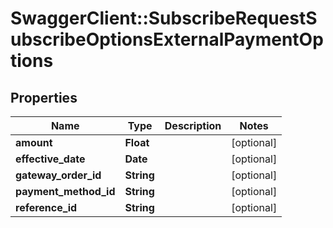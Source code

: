 # SwaggerClient::SubscribeRequestSubscribeOptionsExternalPaymentOptions

## Properties
Name | Type | Description | Notes
------------ | ------------- | ------------- | -------------
**amount** | **Float** |  | [optional] 
**effective_date** | **Date** |  | [optional] 
**gateway_order_id** | **String** |  | [optional] 
**payment_method_id** | **String** |  | [optional] 
**reference_id** | **String** |  | [optional] 


